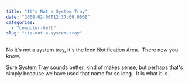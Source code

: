 ```yaml
---
title: "It's Not a System Tray"
date: "2008-02-06T12:37:09.000Z"
categories: 
  - "computer-hell"
slug: "its-not-a-system-tray"
---
```


No it's not a system tray, it's the Icon Notification Area.  There now you know.

Sure System Tray sounds better, kind of makes sense, but perhaps that's simply because we have used that name for so long.  It is what it is.
